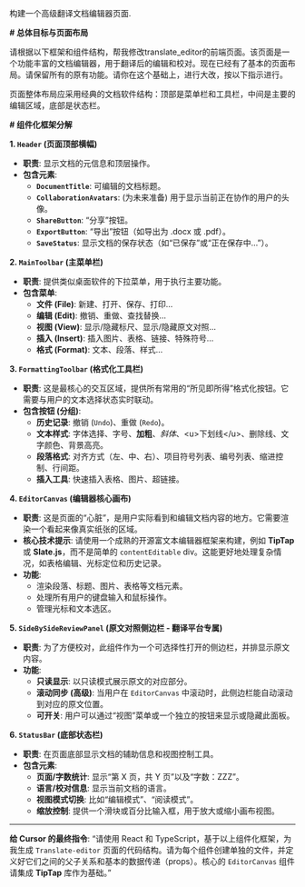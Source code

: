 构建一个高级翻译文档编辑器页面.

**\# 总体目标与页面布局**

请根据以下框架和组件结构，帮我修改translate_editor的前端页面。该页面是一个功能丰富的文档编辑器，用于翻译后的编辑和校对。现在已经有了基本的页面布局。请保留所有的原有功能。请你在这个基础上，进行大改，按以下指示进行。

页面整体布局应采用经典的文档软件结构：顶部是菜单栏和工具栏，中间是主要的编辑区域，底部是状态栏。

**\# 组件化框架分解**

**1. `Header` (页面顶部横幅)**

  * **职责**: 显示文档的元信息和顶层操作。
  * **包含元素**:
      * **`DocumentTitle`**: 可编辑的文档标题。
      * **`CollaborationAvatars`**: (为未来准备) 用于显示当前正在协作的用户的头像。
      * **`ShareButton`**: “分享”按钮。
      * **`ExportButton`**: “导出”按钮（如导出为 .docx 或 .pdf）。
      * **`SaveStatus`**: 显示文档的保存状态（如“已保存”或“正在保存中…”）。

**2. `MainToolbar` (主菜单栏)**

  * **职责**: 提供类似桌面软件的下拉菜单，用于执行主要功能。
  * **包含菜单**:
      * **文件 (File)**: 新建、打开、保存、打印…
      * **编辑 (Edit)**: 撤销、重做、查找替换…
      * **视图 (View)**: 显示/隐藏标尺、显示/隐藏原文对照…
      * **插入 (Insert)**: 插入图片、表格、链接、特殊符号…
      * **格式 (Format)**: 文本、段落、样式…

**3. `FormattingToolbar` (格式化工具栏)**

  * **职责**: 这是最核心的交互区域，提供所有常用的“所见即所得”格式化按钮。它需要与用户的文本选择状态实时联动。
  * **包含按钮 (分组)**:
      * **历史记录**: 撤销 (`Undo`)、重做 (`Redo`)。
      * **文本样式**: 字体选择、字号、**加粗**、*斜体*、\<u\>下划线\</u\>、删除线、文字颜色、背景高亮。
      * **段落格式**: 对齐方式（左、中、右）、项目符号列表、编号列表、缩进控制、行间距。
      * **插入工具**: 快速插入表格、图片、超链接。

**4. `EditorCanvas` (编辑器核心画布)**

  * **职责**: 这是页面的“心脏”，是用户实际看到和编辑文档内容的地方。它需要渲染一个看起来像真实纸张的区域。
  * **核心技术提示**: 请使用一个成熟的开源富文本编辑器框架来构建，例如 **TipTap** 或 **Slate.js**，而不是简单的 `contentEditable` div。这能更好地处理复杂情况，如表格编辑、光标定位和历史记录。
  * **功能**:
      * 渲染段落、标题、图片、表格等文档元素。
      * 处理所有用户的键盘输入和鼠标操作。
      * 管理光标和文本选区。

**5. `SideBySideReviewPanel` (原文对照侧边栏 - 翻译平台专属)**

  * **职责**: 为了方便校对，此组件作为一个可选择性打开的侧边栏，并排显示原文内容。
  * **功能**:
      * **只读显示**: 以只读模式展示原文的对应部分。
      * **滚动同步 (高级)**: 当用户在 `EditorCanvas` 中滚动时，此侧边栏能自动滚动到对应的原文位置。
      * **可开关**: 用户可以通过“视图”菜单或一个独立的按钮来显示或隐藏此面板。

**6. `StatusBar` (底部状态栏)**

  * **职责**: 在页面底部显示文档的辅助信息和视图控制工具。
  * **包含元素**:
      * **页面/字数统计**: 显示“第 X 页，共 Y 页”以及“字数：ZZZ”。
      * **语言/校对信息**: 显示当前文档的语言。
      * **视图模式切换**: 比如“编辑模式”、“阅读模式”。
      * **缩放控制**: 提供一个滑块或百分比输入框，用于放大或缩小画布视图。

-----

**给 Cursor 的最终指令**: “请使用 React 和 TypeScript，基于以上组件化框架，为我生成 `Translate-editor` 页面的代码结构。请为每个组件创建单独的文件，并定义好它们之间的父子关系和基本的数据传递（props）。核心的 `EditorCanvas` 组件请集成 **TipTap** 库作为基础。”